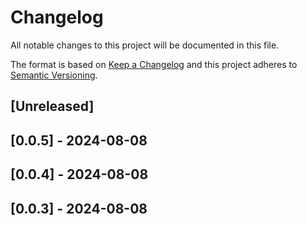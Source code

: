 # Changelog

All notable changes to this project will be documented in this file.

The format is based on [Keep a Changelog](http://keepachangelog.com/en/1.0.0/)
and this project adheres to [Semantic Versioning](http://semver.org/spec/v2.0.0.html).

## [Unreleased]
## [0.0.5] - 2024-08-08
## [0.0.4] - 2024-08-08
## [0.0.3] - 2024-08-08
